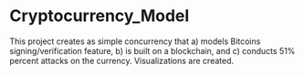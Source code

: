 # Cryptocurrency_Model
This project creates as simple concurrency that a) models Bitcoins signing/verification feature,  b) is built on a blockchain, and c) conducts 51% percent attacks on the currency. Visualizations are created.
